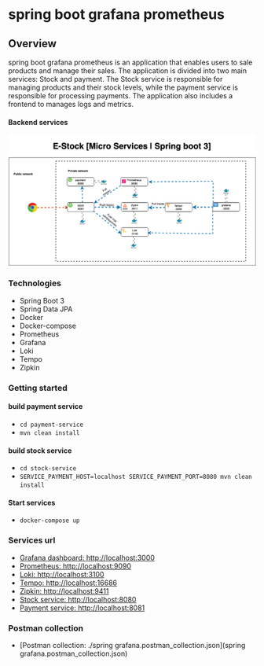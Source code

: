# spring boot grafana prometheus

## Overview

spring boot grafana prometheus is an application that enables users to sale products and manage their sales. The application is divided into two main services: Stock and payment. The Stock service is responsible for managing products and their stock levels, while the payment service is responsible for processing payments. The application also includes a frontend to manages logs and metrics.


#### Backend services
![architecture](screenshots/micro-services-global-architecture.drawio.png)

### Technologies

- Spring Boot 3
- Spring Data JPA
- Docker
- Docker-compose
- Prometheus
- Grafana
- Loki
- Tempo
- Zipkin

### Getting started
#### build payment service
- ```cd payment-service```
- ```mvn clean install```

#### build stock service
- ```cd stock-service```
- ```SERVICE_PAYMENT_HOST=localhost SERVICE_PAYMENT_PORT=8080 mvn clean install```

#### Start services
- ```docker-compose up```

### Services url
- [Grafana dashboard: http://localhost:3000](http://localhost:3000)
- [Prometheus: http://localhost:9090](http://localhost:9090)
- [Loki: http://localhost:3100](http://localhost:3100)
- [Tempo: http://localhost:16686](http://localhost:16686)
- [Zipkin: http://localhost:9411](http://localhost:9411)
- [Stock service: http://localhost:8080](http://localhost:8080)
- [Payment service: http://localhost:8081](http://localhost:8081)

### Postman collection
- [Postman collection: ./spring grafana.postman_collection.json](spring grafana.postman_collection.json)

